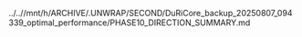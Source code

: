 ../..//mnt/h/ARCHIVE/.UNWRAP/SECOND/DuRiCore_backup_20250807_094339_optimal_performance/PHASE10_DIRECTION_SUMMARY.md